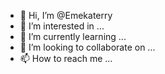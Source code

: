 - 👋 Hi, I’m @Emekaterry
- 👀 I’m interested in ...
- 🌱 I’m currently learning ...
- 💞️ I’m looking to collaborate on ...
- 📫 How to reach me ...

<!---
Emekaterry/Emekaterry is a ✨ special ✨ repository because its `README.md` (this file) appears on your GitHub profile.
You can click the Preview link to take a look at your changes.
--->

